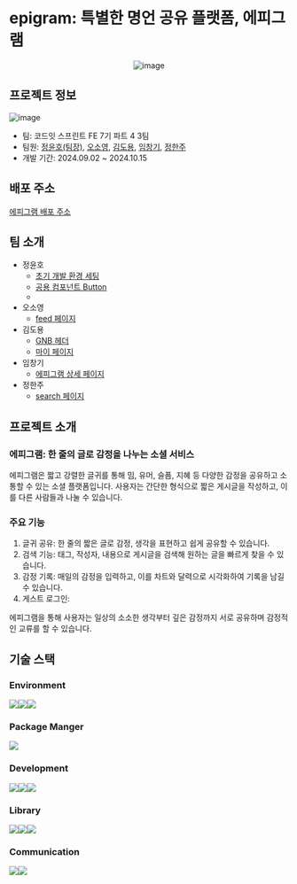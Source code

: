 # epigram: 특별한 명언 공유 플랫폼, 에피그램

<div align='center'>
  
![image](https://github.com/user-attachments/assets/095d5b38-60ae-4419-b2c2-263d1f7d44e3)
  
</div>

## 프로젝트 정보
![image](https://github.com/user-attachments/assets/4bbd64f1-5df7-4a63-b44f-a1d1f2f1c1e7)

- 팀: 코드잇 스프린트 FE 7기 파트 4 3팀
- 팀원: [정윤호(팀장)](https://github.com/KingNono1030), [오소영](https://github.com/Ocean423), [김도용](https://github.com/dyk0224), [임창기](https://github.com/ChanxxiWrld), [정한주](https://github.com/HanjuJung)
- 개발 기간: 2024.09.02 ~ 2024.10.15

## 배포 주소
[에피그램 배포 주소](https://team3-epigram.netlify.app/)

## 팀 소개

- 정윤호
  - [초기 개발 환경 세팅](https://github.com/codeit-sprint7-part4-team3/epigram/issues/1)
  - [공용 컴포넌트 Button](https://github.com/codeit-sprint7-part4-team3/epigram/pull/27)
  - 
- 오소영
  - [feed 페이지](https://github.com/codeit-sprint7-part4-team3/epigram/pull/37)
- 김도용
  - [GNB 헤더](https://github.com/codeit-sprint7-part4-team3/epigram/pull/26)
  - [마이 페이지](https://github.com/codeit-sprint7-part4-team3/epigram/pull/85)
- 임창기
  - [에피그램 상세 페이지](https://github.com/codeit-sprint7-part4-team3/epigram/pull/71)
- 정한주
  - [search 페이지](https://github.com/codeit-sprint7-part4-team3/epigram/pull/42)

## 프로젝트 소개

### 에피그램: 한 줄의 글로 감정을 나누는 소셜 서비스

에피그램은 짧고 강렬한 글귀를 통해 밈, 유머, 슬픔, 지혜 등 다양한 감정을 공유하고 소통할 수 있는 소셜 플랫폼입니다. 사용자는 간단한 형식으로 짧은 게시글을 작성하고, 이를 다른 사람들과 나눌 수 있습니다.

### 주요 기능
1.	글귀 공유: 한 줄의 짧은 글로 감정, 생각을 표현하고 쉽게 공유할 수 있습니다.
2.	검색 기능: 태그, 작성자, 내용으로 게시글을 검색해 원하는 글을 빠르게 찾을 수 있습니다.
3.	감정 기록: 매일의 감정을 입력하고, 이를 차트와 달력으로 시각화하여 기록을 남길 수 있습니다.
4.	게스트 로그인: 

에피그램을 통해 사용자는 일상의 소소한 생각부터 깊은 감정까지 서로 공유하며 감정적인 교류를 할 수 있습니다.

## 기술 스택
### Environment
<div style='display:flex'>
<img src="https://img.shields.io/badge/VSCode-007ACC?style=flat-square&logo=VisualStudioCode&logoColor=white"/>
<img src="https://img.shields.io/badge/Git-F05032?style=flat-square&logo=Git&logoColor=white"/>
<img src="https://img.shields.io/badge/GitHub-181717?style=flat-square&logo=GitHub&logoColor=white"/>
</div>

### Package Manger
<div style='display:flex'>
<img src="https://img.shields.io/badge/pnpm-F69220?style=flat-square&logo=pnpm&logoColor=white"/>
</div>

### Development
<div style='display:flex'>
<img src="https://img.shields.io/badge/TypeScript-3178C6?style=flat-square&logo=TypeScript&logoColor=white"/>
<img src="https://img.shields.io/badge/Next.js-000000?style=flat-square&logo=Next.js&logoColor=white"/>
<img src="https://img.shields.io/badge/TailwindCSS-06B6D4?style=flat-square&logo=TailwindCSS&logoColor=white"/>
</div>

### Library
<div style='display:flex'>
<img src="https://img.shields.io/badge/ReactQuery-FF4154?style=flat-square&logo=ReactQuery&logoColor=white"/>
<img src="https://img.shields.io/badge/ReactHookForm-EC5990?style=flat-square&logo=ReactHookForm&logoColor=white"/>
<img src="https://img.shields.io/badge/Zustand-764ABC?style=flat-square&logo=Zustand&logoColor=white"/></div>

### Communication
<div style='display:flex'>
<img src="https://img.shields.io/badge/Discord-5865F2?style=flat-square&logo=Discord&logoColor=white"/>
<img src="https://img.shields.io/badge/Notion-000000?style=flat-square&logo=Notion&logoColor=white"/></div>


